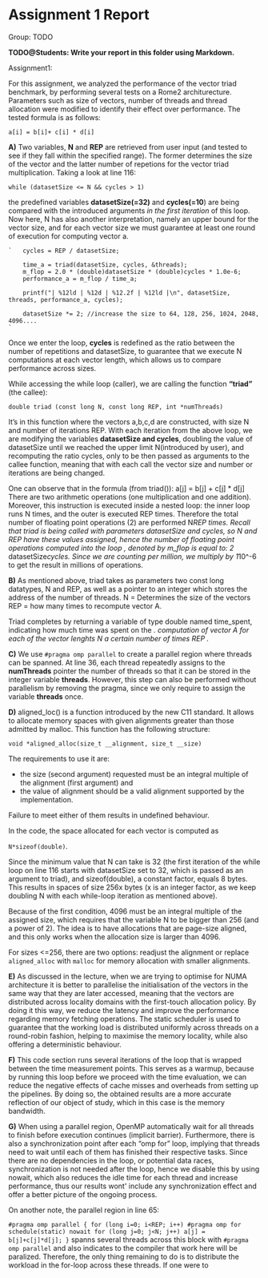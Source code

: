 # Assignment 1 Report
Group: TODO

**TODO@Students: Write your report in this folder using Markdown.**

Assignment1:

For this assignment, we analyzed the performance of the vector triad benchmark, by performing several tests on a Rome2 architurecture. Parameters such as size of vectors, number of threads and thread allocation were modified to identify their effect over performance. The tested formula is as follows:

`a[i] = b[i]+ c[i] * d[i]`

**A)**  Two variables, **N** and **REP** are retrieved from user input (and tested to see if they fall within the specified range). The former determines the size of the vector and the latter number of repetions for the vector triad multiplication. Taking a look at line 116: 

`while (datasetSize <= N && cycles > 1)`

the predefined variables **datasetSize(=32)** and **cycles(=10**) are being compared with the introduced arguments _in the first iteration_ of this loop. Now here, N has also another interpretation, namely an upper bound for the vector size, and for each vector size we must guarantee at least one round of execution for computing vector a. 

    `   cycles = REP / datasetSize;

        time_a = triad(datasetSize, cycles, &threads);
        m_flop = 2.0 * (double)datasetSize * (double)cycles * 1.0e-6;
        performance_a = m_flop / time_a;

        printf("| %12ld | %12d | %12.2f | %12ld |\n", datasetSize, threads, performance_a, cycles);

        datasetSize *= 2; //increase the size to 64, 128, 256, 1024, 2048, 4096....
    `

Once we enter the loop, **cycles**  is redefined as the ratio between the number of repetitions and datasetSize, to guarantee that we execute N computations at each vector length, which allows us to compare performance across sizes.

While accessing the while loop (caller), we are calling the function **“triad”** (the callee):

`double triad (const long N, const long REP, int *numThreads)`

It’s in this function where the vectors a,b,c,d are constructed, with size N and number of iterations REP. With each iteration from the above loop, we are modifying the variables **datasetSize and cycles**, doubling the value of datasetSize until we reached the upper limit N(introduced by user), and recomputing the ratio cycles, only to be then passed as arguments to the callee function, meaning that with each call the vector size and number or iterations are being changed. 

One can observe that in the formula (from triad()):
a[j] = b[j] + c[j] * d[j] 
There are two arithmetic operations (one multiplication	and one addition). Moreover, this instruction is executed inside a nested loop: the inner loop runs N times, and the outer is executed REP times. Therefore the total number of floating point operations (2) are performed N*REP times. Recall that triad is being called with parameters datasetSize and cycles, so N and REP have these values assigned, hence the number of floating point operations computed into the loop , denoted by m_flop is equal to:
2* datasetSize*cycles. Since we are counting per million, we multiply by 1*10^-6 to get the result in millions of operations. 

**B)** As mentioned above, triad takes as parameters two const long datatypes, N and REP, as well as a pointer to an integer which stores the address of the number of threads. 
N = Determines the size of the vectors
REP = how many times to recompute vector A.

Triad completes by returning a variable of type double named time_spent, indicating how much time was spent on the _. computation of vector A for each of the vector lenghts N a certain number of times REP ._ 

**C)** We use `#pragma omp parallel` to create a parallel region where threads can be spanned. At line 36, each thread repeatedly assigns to the **numThreads** pointer the number of threads so that it can be stored in the integer variable **threads**. However, this step can also be performed without parallelism by removing the pragma, since we only require to assign the variable **threads** once. 

**D)** aligned_loc() is a function introduced by the new C11 standard. It allows to allocate memory spaces with given alignments greater than those admitted by malloc. This function has the following structure: 

`void *aligned_alloc(size_t __alignment, size_t __size)`

 
The requirements to use it are:
-  the size (second argument) requested must be an integral multiple of the alignment (first argument) and 
-  the value of alignment should be a valid alignment supported by the implementation.

 Failure to meet either of them results in undefined behaviour.

In the code, the space allocated for each vector is computed as 

`N*sizeof(double)`. 

Since the minimum value that N can take is 32 (the first iteration of the while loop on line 116 starts with datasetSize set to 32, which is passed as an argument to triad), and sizeof(double), a constant factor, equals 8 bytes. This results in spaces of size 256x bytes (x is an integer factor, as we keep doubling N with each while-loop iteration as mentioned above).

Because of the first condition, 4096 must be an integral multiple of the assigned size, which requires that the variable N to be bigger than 256 (and a power of 2). The idea is to have allocations that are page-size aligned, and this only works when the allocation size is larger than 4096. 

For sizes <=256, there are two options: readjust the alignment or replace `aligned_alloc` with `malloc` for memory allocation with smaller alignments. 

**E)** As discussed in the lecture, when we are trying to optimise for NUMA architecture it is better to parallelise the initialisation of the vectors in the same way that they are later accessed, meaning that the vectors are distributed across locality domains with the first-touch allocation policy. By doing it this way, we reduce the latency and improve the performance regarding memory fetching operations. The static scheduler is used to guarantee that the working load is distributed uniformly across threads on a round-robin fashion, helping to maximise the memory locality, while also offering a deterministic behaviour. 

**F)** This code section runs several iterations of the loop that is wrapped between the time measurement points. This serves as a warmup, because by running this loop before we proceed with the time evaluation, we can reduce the negative effects of cache misses and overheads from setting up the pipelines. By doing so, the obtained results are a more accurate reflection of our object of study, which in this case is the memory bandwidth.  

**G)** When using a parallel region, OpenMP automatically wait for all threads to finish before execution continues (implicit barrier). Furthermore, there is also a synchronization point after each “omp for” loop, implying that threads need to wait until each of them has finished their respective tasks. Since there are no dependencies in the loop, or potential data races, synchronization is not needed after the loop, hence we disable this by using nowait, which also reduces the idle time for each thread and increase performance, thus our results wont' include any synchronization effect and offer a better picture of the ongoing process. 

On another note, the parallel region in line 65: 

` #pragma omp parallel
 {
    for (long i=0; i<REP; i++)
 #pragma omp for schedule(static) nowait
        for (long j=0; j<N; j++)
            a[j] = b[j]+c[j]*d[j];
 }
`
spanns several threads across this block with `#pragma omp parallel` and also indicates to the compiler that work here will be paralized. Therefore, the only thing remaining to do is to distribute the workload in the for-loop across these threads. If one were to 
